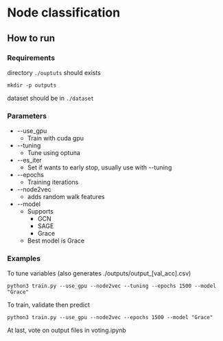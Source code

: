 # Node classification

## How to run

### Requirements

directory `./ouptuts` should exists

```bash=
mkdir -p outputs
```

dataset should be in `./dataset`

### Parameters

* --use_gpu
  * Train with cuda gpu
* --tuning
  * Tune using optuna
* --es_iter
  * Set if wants to early stop, usually use with --tuning
* --epochs
  * Training iterations
* --node2vec
  * adds random walk features
* --model
  * Supports
    * GCN
    * SAGE
    * Grace
  * Best model is Grace

### Examples

To tune variables (also generates ./outputs/output_\[val_acc\].csv)

```bash=
python3 train.py --use_gpu --node2vec --tuning --epochs 1500 --model "Grace"
```

To train, validate then predict

```bash=
python3 train.py --use_gpu --node2vec --epochs 1500 --model "Grace"
```

At last, vote on output files in voting.ipynb
